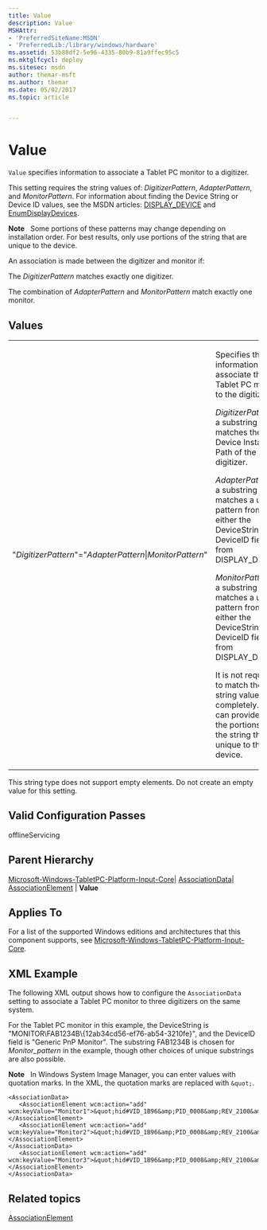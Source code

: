 ```yaml
---
title: Value
description: Value
MSHAttr:
- 'PreferredSiteName:MSDN'
- 'PreferredLib:/library/windows/hardware'
ms.assetid: 53b88df2-5e96-4335-80b9-81a9ffec95c5
ms.mktglfcycl: deploy
ms.sitesec: msdn
author: themar-msft
ms.author: themar
ms.date: 05/02/2017
ms.topic: article


---
```


# Value


`Value` specifies information to associate a Tablet PC monitor to a digitizer.

This setting requires the string values of: *DigitizerPattern*, *AdapterPattern*, and *MonitorPattern*. For information about finding the Device String or Device ID values, see the MSDN articles: [DISPLAY\_DEVICE](http://go.microsoft.com/fwlink/?LinkId=140784) and [EnumDisplayDevices](http://go.microsoft.com/fwlink/?LinkId=140787).

**Note**  
Some portions of these patterns may change depending on installation order. For best results, only use portions of the string that are unique to the device.

 

An association is made between the digitizer and monitor if:

The *DigitizerPattern* matches exactly one digitizer.

The combination of *AdapterPattern* and *MonitorPattern* match exactly one monitor.

## Values


<table>
<colgroup>
<col width="50%" />
<col width="50%" />
</colgroup>
<tbody>
<tr class="odd">
<td><p>&quot;<em>DigitizerPattern</em>&quot;=&quot;<em>AdapterPattern</em>|<em>MonitorPattern</em>&quot;</p></td>
<td><p>Specifies the information to associate the Tablet PC monitor to the digitizer.</p>
<p><em>DigitizerPattern</em> is a substring that matches the Device Instance Path of the digitizer.</p>
<p><em>AdapterPattern</em> is a substring that matches a unique pattern from either the DeviceString or DeviceID fields from DISPLAY_DEVICE.</p>
<p><em>MonitorPattern</em> is a substring that matches a unique pattern from either the DeviceString or DeviceID fields from DISPLAY_DEVICE.</p>
<p>It is not required to match these string values completely. You can provide just the portions of the string that are unique to the device.</p></td>
</tr>
</tbody>
</table>

 

This string type does not support empty elements. Do not create an empty value for this setting.

## Valid Configuration Passes


offlineServicing

## Parent Hierarchy


[Microsoft-Windows-TabletPC-Platform-Input-Core](microsoft-windows-tabletpc-platform-input-core.md)| [AssociationData](microsoft-windows-tabletpc-platform-input-core-associationdata.md)| [AssociationElement](microsoft-windows-tabletpc-platform-input-core-associationdata-associationelement.md) | **Value**

## Applies To


For a list of the supported Windows editions and architectures that this component supports, see [Microsoft-Windows-TabletPC-Platform-Input-Core](microsoft-windows-tabletpc-platform-input-core.md).

## XML Example


The following XML output shows how to configure the `AssociationData` setting to associate a Tablet PC monitor to three digitizers on the same system.

For the Tablet PC monitor in this example, the DeviceString is "MONITOR\\FAB1234B\\{12ab34cd56-ef76-ab54-3210fe}", and the DeviceID field is "Generic PnP Monitor". The substring FAB1234B is chosen for *Monitor\_pattern* in the example, though other choices of unique substrings are also possible.

**Note**  
In Windows System Image Manager, you can enter values with quotation marks. In the XML, the quotation marks are replaced with `&quot;`.

 

```
<AssociationData>
   <AssociationElement wcm:action="add" wcm:keyValue="Monitor1">&quot;hid#VID_1B96&amp;PID_0008&amp;REV_2100&amp;mi_01&amp;col01&quot;=&quot;PCI\\VEN_8086&amp;DEV_4102&amp;SUBSYS_16B510CF|FUJ5812&quot;</AssociationElement>
   <AssociationElement wcm:action="add" wcm:keyValue="Monitor2">&quot;hid#VID_1B96&amp;PID_0008&amp;REV_2100&amp;mi_01&amp;col02&quot;=&quot;PCI\\VEN_8086&amp;DEV_4102&amp;SUBSYS_16B510CF|FUJ5812&quot;</AssociationElement>
</AssociationData>
   <AssociationElement wcm:action="add" wcm:keyValue="Monitor3">&quot;hid#VID_1B96&amp;PID_0008&amp;REV_2100&amp;mi_01&amp;col03&quot;=&quot;PCI\\VEN_8086&amp;DEV_4102&amp;SUBSYS_16B510CF|FUJ5812&quot;</AssociationElement>
</AssociationData>
```

## Related topics


[AssociationElement](microsoft-windows-tabletpc-platform-input-core-associationdata-associationelement.md)

 

 







